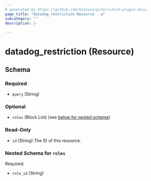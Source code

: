 ```yaml
---
# generated by https://github.com/hashicorp/terraform-plugin-docs
page_title: "datadog_restriction Resource - a"
subcategory: ""
description: |-
  
---
```


# datadog_restriction (Resource)





<!-- schema generated by tfplugindocs -->
## Schema

### Required

- `query` (String)

### Optional

- `roles` (Block List) (see [below for nested schema](#nestedblock--roles))

### Read-Only

- `id` (String) The ID of this resource.

<a id="nestedblock--roles"></a>
### Nested Schema for `roles`

Required:

- `role_id` (String)


